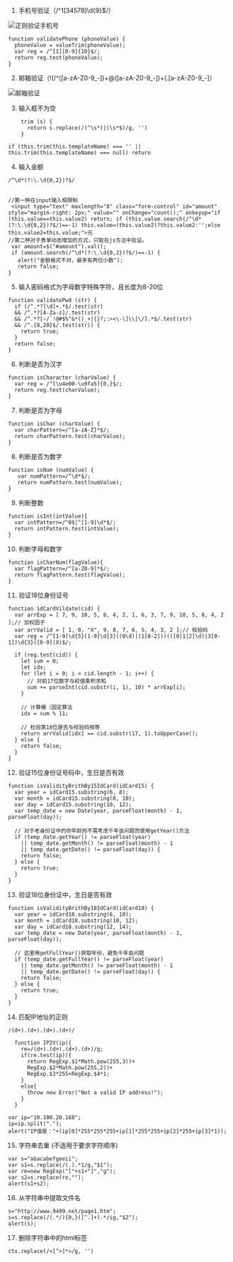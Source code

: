 

1. 手机号验证（/^1[34578]\d{9}$/）

![正则验证手机号](http://upload-images.jianshu.io/upload_images/2941543-886818a06460f304.png?imageMogr2/auto-orient/strip%7CimageView2/2/w/1240)
```
function validatePhone (phoneValue) { 
  phoneValue = valueTrim(phoneValue); 
  var reg = /^[1][0-9]{10}$/; 
  return reg.test(phoneValue); 
} 
```

2. 邮箱验证（!(/^([a-zA-Z0-9_-])+@([a-zA-Z0-9_-])+(.[a-zA-Z0-9_-]）

![邮箱验证](http://upload-images.jianshu.io/upload_images/2941543-681408f6894b2c98.png?imageMogr2/auto-orient/strip%7CimageView2/2/w/1240)

3. 输入框不为空

```
    trim (s) {
      return s.replace(/(^\s*)|(\s*$)/g, '')
    }

if (this.trim(this.templateName) === '' || this.trim(this.templateName) === null) return
```

4. 输入金额

`/^\d*(?:\.\d{0,2})?$/`

```

//第一种在input输入框限制 
 <input type="text" maxlength="8" class="form-control" id="amount" style="margin-right: 2px;" value="" onChange="count();" onkeyup="if (this.value==this.value2) return; if (this.value.search(/^\d*(?:\.\d{0,2})?$/)==-1) this.value=(this.value2)?this.value2:'';else this.value2=this.value;">元 
//第二种对于表单动态增加的方式，只能在js方法中验证。 
 var amount=$("#amount").val(); 
 if (amount.search(/^\d*(?:\.\d{0,2})?$/)==-1) { 
   alert("金额格式不对，最多有两位小数"); 
   return false; 
}
```

5. 输入密码格式为字母数字特殊字符，且长度为8-20位

```
function validatePwd (str) { 
  if (/^.*?[\d]+.*$/.test(str)
  && /^.*?[A-Za-z]/.test(str) 
  && /^.*?[~/`!@#$%^&*()_+|{}?;:><\-\]\\[\/].*$/.test(str)
  && /^.{8,20}$/.test(str)) { 
    return true; 
  } 
  return false; 
} 
```

6. 判断是否为汉字

```
function isCharacter (charValue) { 
  var reg = /^[\u4e00-\u9fa5]{0,}$/; 
  return reg.test(charValue); 
}

```

7. 判断是否为字母

```
function isChar (charValue) { 
  var charPattern=/^[a-zA-Z]*$/;
  return charPattern.test(charValue);
} 
```

8. 判断是否为数字

```
function isNum (numValue) { 
   var numPattern=/^\d*$/;
   return numPattern.test(numValue);
} 
```

9. 判断整数

```
function isInt(intValue){ 
  var intPattern=/^0$|^[1-9]\d*$/;
  return intPattern.test(intValue);
}
```
10. 判断字母和数字

```
function isCharNum(flagValue){ 
  var flagPattern=/^[a-Z0-9]*$/;
  return flagPattern.test(flagValue);
} 
```

11. 验证18位身份证号

```
function idCardVildate(cid) {
  var arrExp = [ 7, 9, 10, 5, 8, 4, 2, 1, 6, 3, 7, 9, 10, 5, 8, 4, 2 ];// 加权因子
  var arrValid = [ 1, 0, "X", 9, 8, 7, 6, 5, 4, 3, 2 ];// 校验码
  var reg = /^[1-9]\d{5}[1-9]\d{3}((0\d)|(1[0-2]))(([0|1|2]\d)|3[0-1])\d{3}([0-9]|X)$/;

  if (reg.test(cid)) {
    let sum = 0;
    let idx;
    for (let i = 0; i < cid.length - 1; i++) {
      // 对前17位数字与权值乘积求和
      sum += parseInt(cid.substr(i, 1), 10) * arrExp[i];
    }

    // 计算模（固定算法
    idx = sum % 11;

    // 检验第18位是否与校验码相等
    return arrValid[idx] == cid.substr(17, 1).toUpperCase();
  } else {
    return false;
  }
}
```

12. 验证15位身份证号码中，生日是否有效

```
function isValidityBrithBy15IdCard(idCard15) { 
  var year = idCard15.substring(6, 8); 
  var month = idCard15.substring(8, 10); 
  var day = idCard15.substring(10, 12); 
  var temp_date = new Date(year, parseFloat(month) - 1, parseFloat(day));

  // 对于老身份证中的你年龄则不需考虑千年虫问题而使用getYear()方法 
  if (temp_date.getYear() != parseFloat(year) 
    || temp_date.getMonth() != parseFloat(month) - 1 
    || temp_date.getDate() != parseFloat(day)) { 
    return false; 
  } else { 
    return true; 
  } 
}
```

13. 验证18位身份证中，生日是否有效

```
function isValidityBrithBy18IdCard(idCard18) { 
  var year = idCard18.substring(6, 10);
  var month = idCard18.substring(10, 12);
  var day = idCard18.substring(12, 14);
  var temp_date = new Date(year, parseFloat(month) - 1, parseFloat(day));

  // 这里用getFullYear()获取年份，避免千年虫问题
  if (temp_date.getFullYear() != parseFloat(year)
    || temp_date.getMonth() != parseFloat(month) - 1
    || temp_date.getDate() != parseFloat(day)) {
    return false;
  } else {
    return true;
  }
}
```

14. 匹配IP地址的正则

`/(d+).(d+).(d+).(d+)/`

```
  function IP2V(ip){
    re=/(d+).(d+).(d+).(d+)/g;
    if(re.test(ip)){
      return RegExp.$1*Math.pow(255,3))+
      RegExp.$2*Math.pow(255,2))+
      RegExp.$3*255+RegExp.$4*1;
    }
    else{
      throw new Error("Not a valid IP address!");
    }
  }

```

```
var ip="10.100.20.168";
ip=ip.split(".");
alert("IP值是："+(ip[0]*255*255*255+ip[1]*255*255+ip[2]*255+ip[3]*1));
```

15. 字符串去重 (不适用于要求字符顺序)

```
var s="abacabefgeeii";
var s1=s.replace(/(.).*1/g,"$1");
var re=new RegExp("["+s1+"]","g");
var s2=s.replace(re,"");
alert(s1+s2);
```

16. 从字符串中提取文件名

```
s="http://www.9499.net/page1.htm";
s=s.replace(/(.*/){0,}([^.]+).*/ig,"$2");
alert(s);
```

17. 删除字符串中的html标签

```
ctx.replace(/<[^>]*>/g, '')
```



